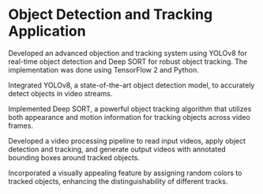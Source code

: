 # Object Detection and Tracking Application

Developed an advanced objection and tracking system using YOLOv8 for real-time object detection and Deep SORT for robust object tracking. The implementation was done using TensorFlow 2 and Python.

Integrated YOLOv8, a state-of-the-art object detection model, to accurately detect objects in video streams. 

Implemented Deep SORT, a powerful object tracking algorithm that utilizes both appearance and motion information for tracking objects across video frames.

Developed a video processing pipeline to read input videos, apply object detection and tracking, and generate output videos with annotated bounding boxes around tracked objects.

Incorporated a visually appealing feature by assigning random colors to tracked objects, enhancing the distinguishability of different tracks. 


